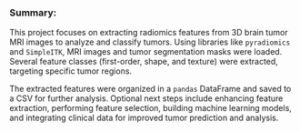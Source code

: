 ### **Summary:**
This project focuses on extracting radiomics features from 3D brain tumor MRI images to analyze and classify tumors. Using libraries like `pyradiomics` and `SimpleITK`, MRI images and tumor segmentation masks were loaded. Several feature classes (first-order, shape, and texture) were extracted, targeting specific tumor regions.

The extracted features were organized in a `pandas` DataFrame and saved to a CSV for further analysis. Optional next steps include enhancing feature extraction, performing feature selection, building machine learning models, and integrating clinical data for improved tumor prediction and analysis.

